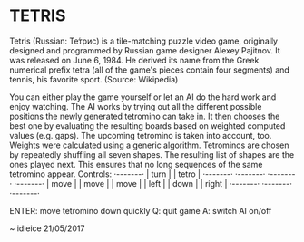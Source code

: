 # TETRIS

Tetris (Russian: Те́трис) is a tile-matching puzzle video game, originally designed and programmed by
Russian game designer Alexey Pajitnov. It was released on June 6, 1984. He derived its name from the Greek
numerical prefix tetra (all of the game's pieces contain four segments) and tennis, his favorite sport.
(Source: Wikipedia)

You can either play the game yourself or let an AI do the hard work and enjoy watching.
The AI works by trying out all the different possible positions the newly generated tetromino can take in.
It then chooses the best one by evaluating the resulting boards based on weighted computed values (e.g. gaps).
The upcoming tetromino is taken into account, too. Weights were calculated using a generic algorithm.
Tetrominos are chosen by repeatedly shuffling all seven shapes. The resulting list of shapes are the ones
played next. This ensures that no long sequences of the same tetromino appear.
Controls:
            ·-------·
            | turn  |
            | tetro |
            ·-------·
  ·-------· ·-------· ·-------·
  | move  | | move  | | move  |
  | left  | | down  | | right |
  ·-------· ·-------· ·-------·

ENTER:     move tetromino down quickly
Q:         quit game
A:         switch AI on/off

~ idleice 21/05/2017
